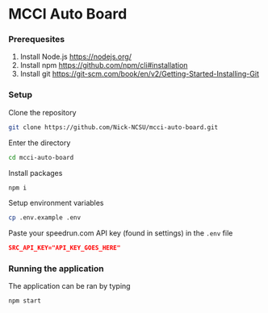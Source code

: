 # MCCI Auto Board

### Prerequesites

1. Install Node.js https://nodejs.org/
2. Install npm https://github.com/npm/cli#installation
3. Install git https://git-scm.com/book/en/v2/Getting-Started-Installing-Git

### Setup

Clone the repository
```sh
git clone https://github.com/Nick-NCSU/mcci-auto-board.git
```

Enter the directory
```sh
cd mcci-auto-board
```

Install packages
```sh
npm i
```

Setup environment variables
```sh
cp .env.example .env
```

Paste your speedrun.com API key (found in settings) in the `.env` file
```json
SRC_API_KEY="API_KEY_GOES_HERE"
```

### Running the application
The application can be ran by typing
```sh
npm start
```
